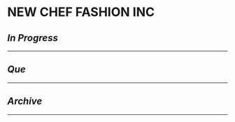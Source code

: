 # NEW CHEF FASHION INC

## *In Progress*

--------------------

## *Que*

-----------------------------------
## *Archive*

-----------------------------------
